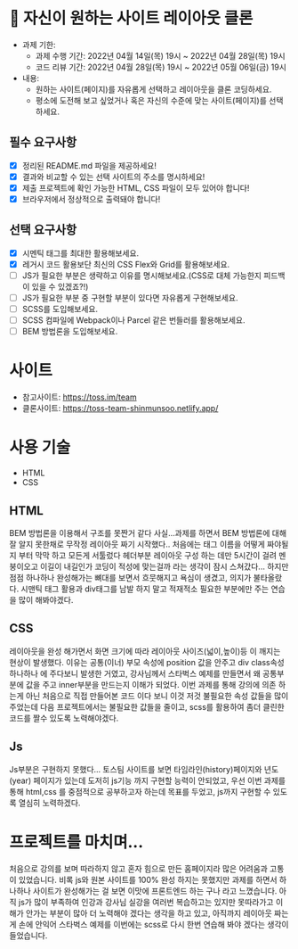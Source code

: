 # 📌 자신이 원하는 사이트 레이아웃 클론

- 과제 기한:
  - 과제 수행 기간: 2022년 04월 14일(목) 19시 ~ 2022년 04월 28일(목) 19시
  - 코드 리뷰 기간: 2022년 04월 28일(목) 19시 ~ 2022년 05월 06일(금) 19시
- 내용:
  - 원하는 사이트(페이지)를 자유롭게 선택하고 레이아웃을 클론 코딩하세요.
  - 평소에 도전해 보고 싶었거나 혹은 자신의 수준에 맞는 사이트(페이지)를 선택하세요.

## 필수 요구사항

- [x] 정리된 README.md 파일을 제공하세요!
- [x] 결과와 비교할 수 있는 선택 사이트의 주소를 명시하세요!
- [x] 제출 프로젝트에 확인 가능한 HTML, CSS 파일이 모두 있어야 합니다!
- [x] 브라우저에서 정상적으로 출력돼야 합니다!

## 선택 요구사항

- [x] 시멘틱 태그를 최대한 활용해보세요.
- [x] 레거시 코드 활용보단 최신의 CSS Flex와 Grid를 활용해보세요.
- [ ] JS가 필요한 부분은 생략하고 이유를 명시해보세요.(CSS로 대체 가능한지 피드백이 있을 수 있겠죠?!)
- [ ] JS가 필요한 부분 중 구현할 부분이 있다면 자유롭게 구현해보세요.
- [ ] SCSS를 도입해보세요.
- [ ] SCSS 컴파일에 Webpack이나 Parcel 같은 번들러를 활용해보세요.
- [ ] BEM 방법론을 도입해보세요.

# 사이트

- 참고사이트: https://toss.im/team
- 클론사이트: https://toss-team-shinmunsoo.netlify.app/

# 사용 기술

- HTML
- CSS

## HTML

BEM 방법론을 이용해서 구조를 못짠거 같다 사실...과제를 하면서 BEM 방법론에 대해 잘 알지 못한채로 무작정 레이아웃 짜기 시작했다.. 처음에는 태그 이름을 어떻게 짜야될지 부터 막막 하고 모든게 서툴렀다 헤더부분 레이아웃 구성 하는 데만 5시간이 걸려 멘붕이오고 이길이 내길인가 코딩이 적성에 맞는걸까 라는 생각이 잠시 스쳐갔다... 하지만 점점 하나하나 완성해가는 뼈대를 보면서 흐뭇해지고 욕심이 생겼고, 의지가 불타올랐다. 시맨틱 태그 활용과 div태그를 남발 하지 말고 적재적소 필요한 부분에만 주는 연습을 많이 해봐야겠다.

## CSS

레이아웃을 완성 해가면서 화면 크기에 따라 레이아웃 사이즈(넓이,높이)등 이 깨지는 현상이 발생했다. 이유는 공통(이너) 부모 속성에 position 값을 안주고 div class속성 하나하나 에 주다보니 발생한 거였고, 강사님께서 스타벅스 예제를 만들면서 왜 공통부분에 값을 주고 inner부분을 만드는지 이해가 되었다. 이번 과제를 통해 강의에 의존 하는게 아닌 처음으로 직접 만들어본 코드 이다 보니 이것 저것 불필요한 속성 값들을 많이 주었는데 다음 프로젝트에서는 불필요한 값들을 줄이고, scss를 활용하여 좀더 클린한 코드를 짤수 있도록 노력해야겠다.

## Js

Js부분은 구현하지 못했다... 토스팀 사이트를 보면 타임라인(history)페이지와 년도(year) 페이지가 있는데 도저히 js기능 까지 구현할 능력이 안되었고, 우선 이번 과제를 통해 html,css 를 중점적으로 공부하고자 하는데 목표를 두었고, js까지 구현할 수 있도록 열심히 노력하겠다.

# 프로젝트를 마치며...

처음으로 강의를 보며 따라하지 않고 혼자 힘으로 만든 홈페이지라 많은 어려움과 고통이 있었습니다.
비록 js와 원본 사이트를 100% 완성 하지는 못했지만 과제를 하면서 하나하나 사이트가 완성해가는 걸 보면 이맛에 프론트엔드 하는 구나 라고 느꼈습니다. 아직 js가 많이 부족하여 인강과 강사님 실강을 여러번 복습하고는 있지만 못따라가고 이해가 안가는 부분이 많아 더 노력해야 겠다는 생각을 하고 있고, 아직까지 레이아웃 짜는게 손에 안익어 스타벅스 예제를 이번에는 scss로 다시 한번 연습해 봐야 겠다는 생각이 들었습니다.
